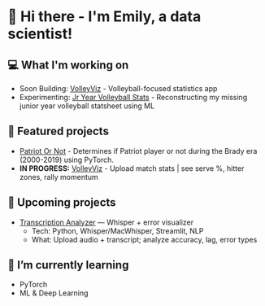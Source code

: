 # 👋 Hi there - I'm Emily, a data scientist!
## 💻 What I'm working on
- Soon Building: [VolleyViz](https://github.com/drblitx/volley-viz) - Volleyball-focused statistics app
- Experimenting: [Jr Year Volleyball Stats](https://github.com/drblitx/jr-yr-stats) - Reconstructing my missing junior year volleyball statsheet using ML

## 🔭 Featured projects
- [Patriot Or Not](https://github.com/drblitx/patriot-or-not) - Determines if Patriot player or not during the Brady era (2000-2019) using PyTorch.
- **IN PROGRESS:** [VolleyViz]() - Upload match stats | see serve %, hitter zones, rally momentum  

## 🎯 Upcoming projects
- [Transcription Analyzer](https://github.com/drblitx/transcription-analyzer) — Whisper + error visualizer
    - Tech: Python, Whisper/MacWhisper, Streamlit, NLP  
    - What: Upload audio + transcript; analyze accuracy, lag, error types

## 🌱 I’m currently learning
- PyTorch
- ML & Deep Learning

<!--
**drblitx/drblitx** is a ✨ _special_ ✨ repository because its `README.md` (this file) appears on your GitHub profile.

Here are some ideas to get you started:

- 🔭 I’m currently working on ...
- 🌱 I’m currently learning ...
- 👯 I’m looking to collaborate on ...
- 🤔 I’m looking for help with ...
- 💬 Ask me about ...
- 📫 How to reach me: ...
- 😄 Pronouns: ...
- ⚡ Fun fact: ...
-->
